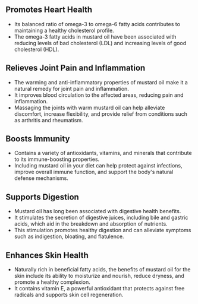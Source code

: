 ## Promotes Heart Health

- Its balanced ratio of omega-3 to omega-6 fatty acids contributes to maintaining a healthy cholesterol profile. 
- The omega-3 fatty acids in mustard oil have been associated with reducing levels of bad cholesterol (LDL) and increasing levels of good cholesterol (HDL).

## Relieves Joint Pain and Inflammation

- The warming and anti-inflammatory properties of mustard oil make it a natural remedy for joint pain and inflammation. 
- It improves blood circulation to the affected areas, reducing pain and inflammation. 
- Massaging the joints with warm mustard oil can help alleviate discomfort, increase flexibility, and provide relief from conditions such as arthritis and rheumatism.

## Boosts Immunity

- Contains a variety of antioxidants, vitamins, and minerals that contribute to its immune-boosting properties. 
- Including mustard oil in your diet can help protect against infections, improve overall immune function, and support the body's natural defense mechanisms.

## Supports Digestion

- Mustard oil has long been associated with digestive health benefits.
-  It stimulates the secretion of digestive juices, including bile and gastric acids, which aid in the breakdown and absorption of nutrients. 
- This stimulation promotes healthy digestion and can alleviate symptoms such as indigestion, bloating, and flatulence.

## Enhances Skin Health

- Naturally rich in beneficial fatty acids, the benefits of mustard oil for the skin include its ability to moisturize and nourish, reduce dryness, and promote a healthy complexion. 
- It contains vitamin E, a powerful antioxidant that protects against free radicals and supports skin cell regeneration.
